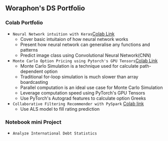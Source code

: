 ## Woraphon's DS Portfolio
### Colab Portfolio

- `Neural Network intuition with Keras`[Colab Link](https://colab.research.google.com/drive/1s1HiwbNycVl5a6my94HJ-LyLGXu5ftSL?usp=sharing)
  - Cover basic intuitaion of how neural network works
  - Present how neural network can generalise any functions and patterns
  - Predict image class using Convolutional Neural Network(CNN)
- `Monte Carlo Option Pricing using Pytorch's GPU Tensors`[Colab Link](https://colab.research.google.com/drive/19jJ7PWIA0iEGWZmuD3BzxD6Wkc7fXDO1?usp=sharing)
  - Monte Carlo Simulation is a technique used for calculate path-dependent option
  - Traditional for-loop simulation is much slower than array boardcasting
  - Parallel computation is an ideal use case for Monte Carlo Simulation
  - Leverage computation speed using PyTorch's GPU Tensors
  - Use PyTorch's Autograd features to calculate option Greeks
- `Collaborative Filtering Recommender with PySpark` [Colab link](https://colab.research.google.com/drive/1lHouZXetP4bp_Pw9SGmtT0SMqmzuWHuY#scrollTo=XcPch9fC9gie&uniqifier=1)
  - Use ALS model to fill rating prediction  
### Notebook mini Project
- `Analyze International Debt Statistics`

